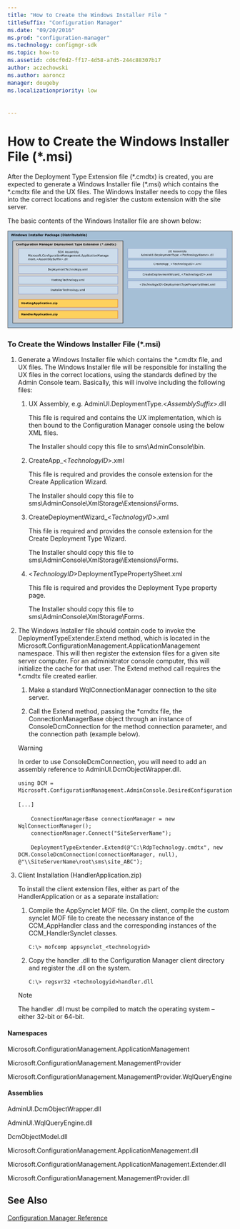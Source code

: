```yaml
---
title: "How to Create the Windows Installer File "
titleSuffix: "Configuration Manager"
ms.date: "09/20/2016"
ms.prod: "configuration-manager"
ms.technology: configmgr-sdk
ms.topic: how-to
ms.assetid: cd6cf0d2-ff17-4d58-a7d5-244c88307b17
author: aczechowski
ms.author: aaroncz
manager: dougeby
ms.localizationpriority: low


---
```

# How to Create the Windows Installer File (*.msi)
After the Deployment Type Extension file (*.cmdtx) is created, you are expected to generate a Windows Installer file (\*.msi) which contains the \*.cmdtx file and the UX files. The Windows Installer needs to copy the files into the correct locations and register the custom extension with the site server.  

 The basic contents of the Windows Installer file are shown below:  

 ![Windows Installer package with embedded files](../../develop/apps/media/appmanwindowsinstallerpackage.gif "AppManWindowsInstallerPackage")  

### To Create the Windows Installer File (*.msi)  

1.  Generate a Windows Installer file which contains the *.cmdtx file, and UX files. The Windows Installer file will be responsible for installing the UX files in the correct locations, using the standards defined by the Admin Console team. Basically, this will involve including the following files:  

    1.  UX Assembly, e.g. AdminUI.DeploymentType.\<*AssemblySuffix*>.dll  

         This file is required and contains the UX implementation, which is then bound to the Configuration Manager console using the below XML files.  

         The Installer should copy this file to sms\AdminConsole\bin.  

    2.  CreateApp_\<*TechnologyID*>.xml  

         This file is required and provides the console extension for the Create Application Wizard.  

         The Installer should copy this file to sms\AdminConsole\XmlStorage\Extensions\Forms.  

    3.  CreateDeploymentWizard_\<*TechnologyID*>.xml  

         This file is required and provides the console extension for the Create Deployment Type Wizard.  

         The Installer should copy this file to sms\AdminConsole\XmlStorage\Extensions\Forms.  

    4.  \<*TechnologyID*>DeploymentTypePropertySheet.xml  

         This file is required and provides the Deployment Type property page.  

         The Installer should copy this file to sms\AdminConsole\XmlStorage\Forms.  

2.  The Windows Installer file should contain code to invoke the DeploymentTypeExtender.Extend method, which is located in the Microsoft.ConfigurationManagement.ApplicationManagement namespace. This will then register the extension files for a given site server computer. For an administrator console computer, this will initialize the cache for that user. The Extend method call requires the *.cmdtx file created earlier.  

    1.  Make a standard WqlConnectionManager connection to the site server.  

    2.  Call the Extend method, passing the *cmdtx file, the ConnectionManagerBase object through an instance of ConsoleDcmConnection for the method connection parameter, and the connection path (example below).  

    > [!WARNING]
    >  In order to use ConsoleDcmConnection, you will need to add an assembly reference to AdminUI.DcmObjectWrapper.dll.  

    ```  
    using DCM = Microsoft.ConfigurationManagement.AdminConsole.DesiredConfigurationManagement;   

    [...]  

        ConnectionManagerBase connectionManager = new WqlConnectionManager();  
        connectionManager.Connect("SiteServerName");  

        DeploymentTypeExtender.Extend(@"C:\RdpTechnology.cmdtx", new  DCM.ConsoleDcmConnection(connectionManager, null), @"\\SiteServerName\root\sms\site_ABC");  
    ```  

3.  Client Installation (HandlerApplication.zip)  

     To install the client extension files, either as part of the HandlerApplication or as a separate installation:  

    1.  Compile the AppSynclet MOF file. On the client, compile the custom synclet MOF file to create the necessary instance of the CCM_AppHandler class and the corresponding instances of the CCM_HandlerSynclet classes.  

        ```  
        C:\> mofcomp appsynclet_<technologyid>   
        ```  

    2.  Copy the handler .dll to the Configuration Manager client directory and register the .dll on the system.  

        ```  
        C:\> regsvr32 <technologyid>handler.dll  
        ```  

    > [!NOTE]
    >  The handler .dll must be compiled to match the operating system – either 32-bit or 64-bit.  

#### Namespaces  
 Microsoft.ConfigurationManagement.ApplicationManagement  

 Microsoft.ConfigurationManagement.ManagementProvider  

 Microsoft.ConfigurationManagement.ManagementProvider.WqlQueryEngine  

#### Assemblies  
 AdminUI.DcmObjectWrapper.dll  

 AdminUI.WqlQueryEngine.dll  

 DcmObjectModel.dll  

 Microsoft.ConfigurationManagement.ApplicationManagement.dll  

 Microsoft.ConfigurationManagement.ApplicationManagement.Extender.dll  

 Microsoft.ConfigurationManagement.ManagementProvider.dll  

## See Also  
 [Configuration Manager Reference](../../develop/reference/configuration-manager-reference.md)
